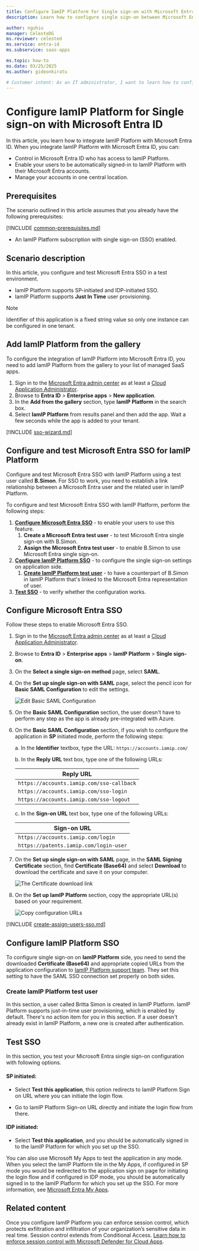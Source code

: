 ```yaml
---
title: Configure IamIP Platform for Single sign-on with Microsoft Entra ID
description: Learn how to configure single sign-on between Microsoft Entra ID and IamIP Platform.

author: nguhiu
manager: CelesteDG
ms.reviewer: celested
ms.service: entra-id
ms.subservice: saas-apps

ms.topic: how-to
ms.date: 03/25/2025
ms.author: gideonkiratu

# Customer intent: As an IT administrator, I want to learn how to configure single sign-on between Microsoft Entra ID and IamIP Platform so that I can control who has access to IamIP Platform, enable automatic sign-in with Microsoft Entra accounts, and manage my accounts in one central location.
---
```


# Configure IamIP Platform for Single sign-on with Microsoft Entra ID

In this article,  you learn how to integrate IamIP Platform with Microsoft Entra ID. When you integrate IamIP Platform with Microsoft Entra ID, you can:

* Control in Microsoft Entra ID who has access to IamIP Platform.
* Enable your users to be automatically signed-in to IamIP Platform with their Microsoft Entra accounts.
* Manage your accounts in one central location.

## Prerequisites

The scenario outlined in this article assumes that you already have the following prerequisites:

[!INCLUDE [common-prerequisites.md](~/identity/saas-apps/includes/common-prerequisites.md)]
* An IamIP Platform subscription with single sign-on (SSO) enabled.

## Scenario description

In this article,  you configure and test Microsoft Entra SSO in a test environment.

* IamIP Platform supports SP-initiated and IDP-initiated SSO.
* IamIP Platform supports **Just In Time** user provisioning.

> [!NOTE]
> Identifier of this application is a fixed string value so only one instance can be configured in one tenant.

## Add IamIP Platform from the gallery

To configure the integration of IamIP Platform into Microsoft Entra ID, you need to add IamIP Platform from the gallery to your list of managed SaaS apps.

1. Sign in to the [Microsoft Entra admin center](https://entra.microsoft.com) as at least a [Cloud Application Administrator](~/identity/role-based-access-control/permissions-reference.md#cloud-application-administrator).
1. Browse to **Entra ID** > **Enterprise apps** > **New application**.
1. In the **Add from the gallery** section, type **IamIP Platform** in the search box.
1. Select **IamIP Platform** from results panel and then add the app. Wait a few seconds while the app is added to your tenant.

 [!INCLUDE [sso-wizard.md](~/identity/saas-apps/includes/sso-wizard.md)]

<a name='configure-and-test-azure-ad-sso-for-iamip-platform'></a>

## Configure and test Microsoft Entra SSO for IamIP Platform

Configure and test Microsoft Entra SSO with IamIP Platform using a test user called **B.Simon**. For SSO to work, you need to establish a link relationship between a Microsoft Entra user and the related user in IamIP Platform.

To configure and test Microsoft Entra SSO with IamIP Platform, perform the following steps:

1. **[Configure Microsoft Entra SSO](#configure-azure-ad-sso)** - to enable your users to use this feature.
    1. **Create a Microsoft Entra test user** - to test Microsoft Entra single sign-on with B.Simon.
    1. **Assign the Microsoft Entra test user** - to enable B.Simon to use Microsoft Entra single sign-on.
1. **[Configure IamIP Platform SSO](#configure-iamip-platform-sso)** - to configure the single sign-on settings on application side.
    1. **[Create IamIP Platform test user](#create-iamip-platform-test-user)** - to have a counterpart of B.Simon in IamIP Platform that's linked to the Microsoft Entra representation of user.
1. **[Test SSO](#test-sso)** - to verify whether the configuration works.

<a name='configure-azure-ad-sso'></a>

## Configure Microsoft Entra SSO

Follow these steps to enable Microsoft Entra SSO.

1. Sign in to the [Microsoft Entra admin center](https://entra.microsoft.com) as at least a [Cloud Application Administrator](~/identity/role-based-access-control/permissions-reference.md#cloud-application-administrator).
1. Browse to **Entra ID** > **Enterprise apps** > **IamIP Platform** > **Single sign-on**.
1. On the **Select a single sign-on method** page, select **SAML**.
1. On the **Set up single sign-on with SAML** page, select the pencil icon for **Basic SAML Configuration** to edit the settings.

   ![Edit Basic SAML Configuration](common/edit-urls.png)

1. On the **Basic SAML Configuration** section, the user doesn't have to perform any step as the app is already pre-integrated with Azure.

1. On the **Basic SAML Configuration** section, if you wish to configure the application in **SP** initiated mode, perform the following steps:

    a. In the **Identifier** textbox, type the URL:
    `https://accounts.iamip.com/`
    
    b. In the **Reply URL** text box, type one of the following URLs:

    | **Reply URL** |
    |---------|
    | `https://accounts.iamip.com/sso-callback` |
    | `https://accounts.iamip.com/sso-login` |
    | `https://accounts.iamip.com/sso-logout` |

    c. In the **Sign-on URL** text box, type one of the following URLs:

    | **Sign-on URL** |
    |------|
    | `https://accounts.iamip.com/login` |
    | `https://patents.iamip.com/login-user` |

1. On the **Set up single sign-on with SAML** page, in the **SAML Signing Certificate** section,  find **Certificate (Base64)** and select **Download** to download the certificate and save it on your computer.

	![The Certificate download link](common/certificatebase64.png)

1. On the **Set up IamIP Platform** section, copy the appropriate URL(s) based on your requirement.

	![Copy configuration URLs](common/copy-configuration-urls.png)

<a name='create-an-azure-ad-test-user'></a>

[!INCLUDE [create-assign-users-sso.md](~/identity/saas-apps/includes/create-assign-users-sso.md)]

## Configure IamIP Platform SSO

To configure single sign-on on **IamIP Platform** side, you need to send the downloaded **Certificate (Base64)** and appropriate copied URLs from the application configuration to [IamIP Platform support team](mailto:info@iamip.com). They set this setting to have the SAML SSO connection set properly on both sides.

### Create IamIP Platform test user

In this section, a user called Britta Simon is created in IamIP Platform. IamIP Platform supports just-in-time user provisioning, which is enabled by default. There's no action item for you in this section. If a user doesn't already exist in IamIP Platform, a new one is created after authentication.

## Test SSO 

In this section, you test your Microsoft Entra single sign-on configuration with following options. 

#### SP initiated:

* Select **Test this application**, this option redirects to IamIP Platform Sign on URL where you can initiate the login flow.  

* Go to IamIP Platform Sign-on URL directly and initiate the login flow from there.

#### IDP initiated:

* Select **Test this application**, and you should be automatically signed in to the IamIP Platform for which you set up the SSO. 

You can also use Microsoft My Apps to test the application in any mode. When you select the IamIP Platform tile in the My Apps, if configured in SP mode you would be redirected to the application sign on page for initiating the login flow and if configured in IDP mode, you should be automatically signed in to the IamIP Platform for which you set up the SSO. For more information, see [Microsoft Entra My Apps](/azure/active-directory/manage-apps/end-user-experiences#azure-ad-my-apps).

## Related content

Once you configure IamIP Platform you can enforce session control, which protects exfiltration and infiltration of your organization’s sensitive data in real time. Session control extends from Conditional Access. [Learn how to enforce session control with Microsoft Defender for Cloud Apps](/cloud-app-security/proxy-deployment-aad).
